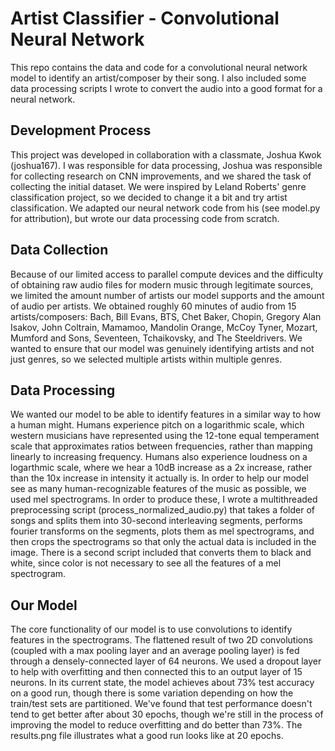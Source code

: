 # Artist Classifier - Convolutional Neural Network
This repo contains the data and code for a convolutional neural network model to identify an artist/composer by their song. I also included some data processing scripts I wrote to convert the audio into a good format for a neural network.

## Development Process
This project was developed in collaboration with a classmate, Joshua Kwok (joshua167). I was responsible for data processing, Joshua was responsible for collecting research on CNN improvements, and we shared the task of collecting the initial dataset. We were inspired by Leland Roberts' genre classification project, so we decided to change it a bit and try artist classification. We adapted our neural network code from his (see model.py for attribution), but wrote our data processing code from scratch.

## Data Collection
Because of our limited access to parallel compute devices and the difficulty of obtaining raw audio files for modern music through legitimate sources, we limited the amount number of artists our model supports and the amount of audio per artists. We obtained roughly 60 minutes of audio from 15 artists/composers: Bach, Bill Evans, BTS, Chet Baker, Chopin, Gregory Alan Isakov, John Coltrain, Mamamoo, Mandolin Orange, McCoy Tyner, Mozart, Mumford and Sons, Seventeen, Tchaikovsky, and The Steeldrivers. We wanted to ensure that our model was genuinely identifying artists and not just genres, so we selected multiple artists within multiple genres.

## Data Processing
We wanted our model to be able to identify features in a similar way to how a human might. Humans experience pitch on a logarithmic scale, which western musicians have represented using the 12-tone equal temperament scale that approximates ratios between frequencies, rather than mapping linearly to increasing frequency. Humans also experience loudness on a logarthmic scale, where we hear a 10dB increase as a 2x increase, rather than the 10x increase in intensity it actually is. In order to help our model see as many human-recognizable features of the music as possible, we used mel spectrograms. In order to produce these, I wrote a multithreaded preprocessing script (process_normalized_audio.py) that takes a folder of songs and splits them into 30-second interleaving segments, performs fourier transforms on the segments, plots them as mel spectrograms, and then crops the spectrograms so that only the actual data is included in the image. There is a second script included that converts them to black and white, since color is not necessary to see all the features of a mel spectrogram.

## Our Model
The core functionality of our model is to use convolutions to identify features in the spectrograms. The flattened result of two 2D convolutions (coupled with a max pooling layer and an average pooling layer) is fed through a densely-connected layer of 64 neurons. We used a dropout layer to help with overfitting and then connected this to an output layer of 15 neurons. In its current state, the model achieves about 73% test accuracy on a good run, though there is some variation depending on how the train/test sets are partitioned. We've found that test performance doesn't tend to get better after about 30 epochs, though we're still in the process of improving the model to reduce overfitting and do better than 73%. The results.png file illustrates what a good run looks like at 20 epochs.
